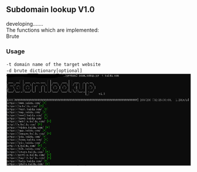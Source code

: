 ## Subdomain lookup V1.0
developing.......  
The functions which are implemented:  
Brute  
### Usage  
`-t domain name of the target website`  
`-d brute dictionary[optional]`
![Demonstration](https://github.com/chesterblue/photos/blob/master/subdomain.png)
